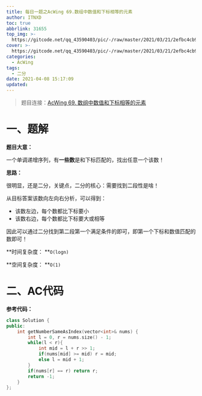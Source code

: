 ```yaml
---
title: 每日一题之AcWing 69.数组中数值和下标相等的元素
author: ITNXD
toc: true
abbrlink: 31655
top_img: >-
  https://gitcode.net/qq_43590403/pic/-/raw/master/2021/03/21/2efbc4cb93b487fd05b4faaa113a1b7d.png
cover: >-
  https://gitcode.net/qq_43590403/pic/-/raw/master/2021/03/21/2efbc4cb93b487fd05b4faaa113a1b7d.png
categories:
  - AcWing
tags:
  - 二分
date: 2021-04-08 15:17:09
updated:
---
```




> 题目连接：[AcWing 69. 数组中数值和下标相等的元素](https://www.acwing.com/problem/content/65/)







# 一、题解





**题目大意：**



一个单调递增序列，有**一些数**是和下标匹配的，找出任意一个该数！





**思路：**



很明显，还是二分，关键点，二分的核心：需要找到二段性是啥！



从目标答案该数向左向右分析，可以得到：

- 该数左边，每个数都比下标要小
- 该数右边，每个数都比下标要大或相等



因此可以通过二分找到第二段第一个满足条件的即可，即第一个下标和数值匹配的数即可！



**时间复杂度： **`O(logn)`

**空间复杂度： **`O(1)`







# 二、AC代码



**参考代码：**



```c++
class Solution {
public:
    int getNumberSameAsIndex(vector<int>& nums) {
        int l = 0, r = nums.size() - 1;
        while(l < r){
            int mid = l + r >> 1;
            if(nums[mid] >= mid) r = mid;
            else l = mid + 1;
        }
        if(nums[r] == r) return r;
        return -1;
    }
};
```

